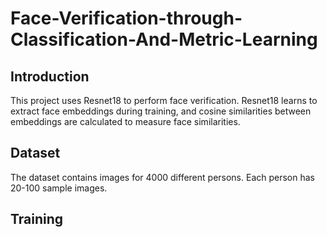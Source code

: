 # Face-Verification-through-Classification-And-Metric-Learning
## Introduction
This project uses Resnet18 to perform face verification. Resnet18 learns to extract face embeddings during training, and cosine similarities between embeddings are calculated to measure face similarities.
## Dataset
The dataset contains images for 4000 different persons. Each person has 20-100 sample images.
## Training

